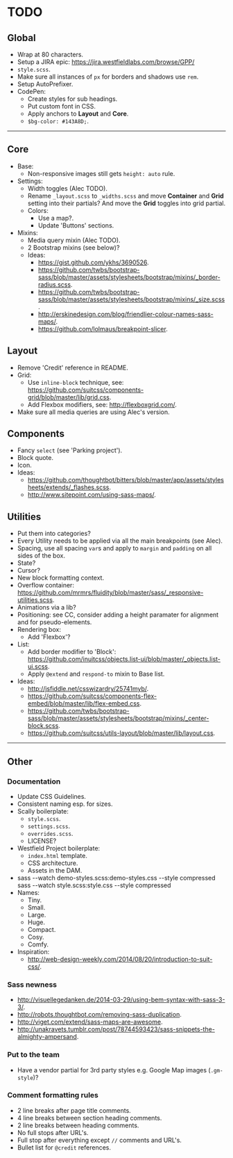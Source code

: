 # TODO

## Global

- Wrap at 80 characters.
- Setup a JIRA epic: <https://jira.westfieldlabs.com/browse/GPP/>
- `style.scss`.
- Make sure all instances of `px` for borders and shadows use `rem`.
- Setup AutoPrefixer.
- CodePen:
  - Create styles for sub headings.
  - Put custom font in CSS.
  - Apply anchors to **Layout** and **Core**.
  - `$bg-color: #143A8D;`.


---


## Core

- Base:
  - Non-responsive images still gets `height: auto` rule.
- Settings:
  - Width toggles (Alec TODO).
  - Rename `_layout.scss` to `_widths.scss` and move **Container** and **Grid** setting into their
    partials? And move the **Grid** toggles into grid partial.
  - Colors:
    - Use a map?.
    - Update 'Buttons' sections.
- Mixins:
  - Media query mixin (Alec TODO).
  - 2 Bootstrap mixins (see below)?
  - Ideas:
    - <https://gist.github.com/ykhs/3690526>.
    - <https://github.com/twbs/bootstrap-sass/blob/master/assets/stylesheets/bootstrap/mixins/_border-radius.scss>.
    - <https://github.com/twbs/bootstrap-sass/blob/master/assets/stylesheets/bootstrap/mixins/_size.scss>.
    - <http://erskinedesign.com/blog/friendlier-colour-names-sass-maps/>.
    - <https://github.com/lolmaus/breakpoint-slicer>.

## Layout

- Remove 'Credit' reference in README.
- Grid:
  - Use `inline-block` technique, see: <https://github.com/suitcss/components-grid/blob/master/lib/grid.css>.
  - Add Flexbox modifiers, see: <http://flexboxgrid.com/>.
- Make sure all media queries are using Alec's version.

## Components

- Fancy `select` (see 'Parking project').
- Block quote.
- Icon.
- Ideas:
  - <https://github.com/thoughtbot/bitters/blob/master/app/assets/stylesheets/extends/_flashes.scss>.
  - <http://www.sitepoint.com/using-sass-maps/>.

## Utilities

- Put them into categories?
- Every Utility needs to be applied via all the main breakpoints (see Alec).
- Spacing, use all spacing `var`s and apply to `margin` and `padding` on all sides of the box.
- State?
- Cursor?
- New block formatting context.
- Overflow container: <https://github.com/mrmrs/fluidity/blob/master/sass/_responsive-utilities.scss>.
- Animations via a lib?
- Positioning: see CC, consider adding a height paramater for alignment and for pseudo-elements.
- Rendering box:
  - Add 'Flexbox'?
- List:
  - Add border modifier to 'Block': <https://github.com/inuitcss/objects.list-ui/blob/master/_objects.list-ui.scss>.
  - Apply `@extend` and `respond-to` mixin to Base list.
- Ideas:
  - <http://jsfiddle.net/csswizardry/25741myb/>.
  - <https://github.com/suitcss/components-flex-embed/blob/master/lib/flex-embed.css>.
  - <https://github.com/twbs/bootstrap-sass/blob/master/assets/stylesheets/bootstrap/mixins/_center-block.scss>.
  - <https://github.com/suitcss/utils-layout/blob/master/lib/layout.css>.


---


## Other

### Documentation

- Update CSS Guidelines.
- Consistent naming esp. for sizes.
- Scally boilerplate:
  - `style.scss`.
  - `settings.scss`.
  - `overrides.scss`.
  - LICENSE?
- Westfield Project boilerplate:
  - `index.html` template.
  - CSS architecture.
  - Assets in the DAM.
- sass --watch demo-styles.scss:demo-styles.css --style compressed
  sass --watch style.scss:style.css --style compressed
- Names:
  - Tiny.
  - Small.
  - Large.
  - Huge.
  - Compact.
  - Cosy.
  - Comfy.
- Inspiration:
  - <http://web-design-weekly.com/2014/08/20/introduction-to-suit-css/>.

### Sass newness

- <http://visuellegedanken.de/2014-03-29/using-bem-syntax-with-sass-3-3/>.
- <http://robots.thoughtbot.com/removing-sass-duplication>.
- <http://viget.com/extend/sass-maps-are-awesome>.
- <http://unakravets.tumblr.com/post/78744593423/sass-snippets-the-almighty-ampersand>.

### Put to the team

- Have a vendor partial for 3rd party styles e.g. Google Map images (`.gm-style`)?

### Comment formatting rules

- 2 line breaks after page title comments.
- 4 line breaks between section heading comments.
- 2 line breaks between heading comments.
- No full stops after URL's.
- Full stop after everything except `//` comments and URL's.
- Bullet list for `@credit` references.